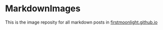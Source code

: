 # MarkdownImages
This is the image reposity for all markdown posts in [firstmoonlight.github.io](firstmoonlight.github.io)
